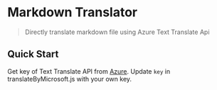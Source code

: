 # Markdown Translator

> Directly translate markdown file using Azure Text Translate Api

## Quick Start
Get key of Text Translate API from [Azure](https://docs.microsoft.com/en-us/azure/cognitive-services/translator/translator-text-how-to-signup).
Update `key` in translateByMicrosoft.js with your own key.

